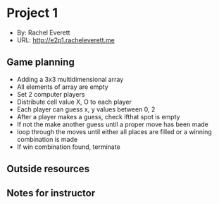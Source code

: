 # Project 1

- By: Rachel Everett
- URL: <http://e2p1.racheleverett.me>

## Game planning

- Adding a 3x3 multidimensional array
- All elements of array are empty
- Set 2 computer players
- Distribute cell value X, O to each player
- Each player can guess x, y values between 0, 2
- After a player makes a guess, check ifthat spot is empty
- If not the make another guess until a proper move has been made
- loop through the moves until either all places are filled or a winning combination is made
- If win combination found, terminate

## Outside resources

## Notes for instructor
